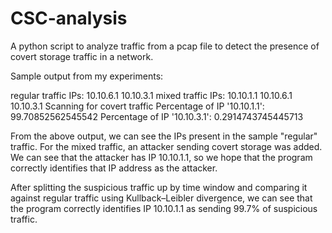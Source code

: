 # CSC-analysis

A python script to analyze traffic from a pcap file to detect the presence of covert storage traffic in a network.

Sample output from my experiments:

regular traffic IPs:
10.10.6.1
10.10.3.1
mixed traffic IPs:
10.10.1.1
10.10.6.1
10.10.3.1
Scanning for covert traffic
Percentage of IP '10.10.1.1': 99.70852562545542
Percentage of IP '10.10.3.1': 0.2914743745445713

From the above output, we can see the IPs present in the sample "regular" traffic. For the mixed traffic, an attacker sending covert storage was added. We can see that the attacker has IP 10.10.1.1, so we hope that the program correctly identifies that IP address as the attacker.

After splitting the suspicious traffic up by time window and comparing it against regular traffic using Kullback–Leibler divergence, we can see that the program correctly identifies IP 10.10.1.1 as sending 99.7% of suspicious traffic.
